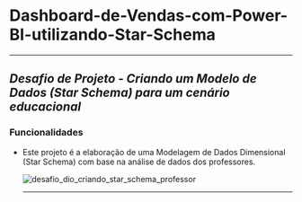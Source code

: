 # Dashboard-de-Vendas-com-Power-BI-utilizando-Star-Schema
---
## *Desafio de Projeto - Criando um Modelo de Dados (Star Schema) para um cenário educacional*


### Funcionalidades

- Este projeto é a elaboração de uma Modelagem de Dados Dimensional (Star Schema) com base na análise de dados dos professores.

  ![desafio_dio_criando_star_schema_professor](https://github.com/user-attachments/assets/e9f41a8c-66cf-4bdb-aaa1-8310f9464d75)

  ---
